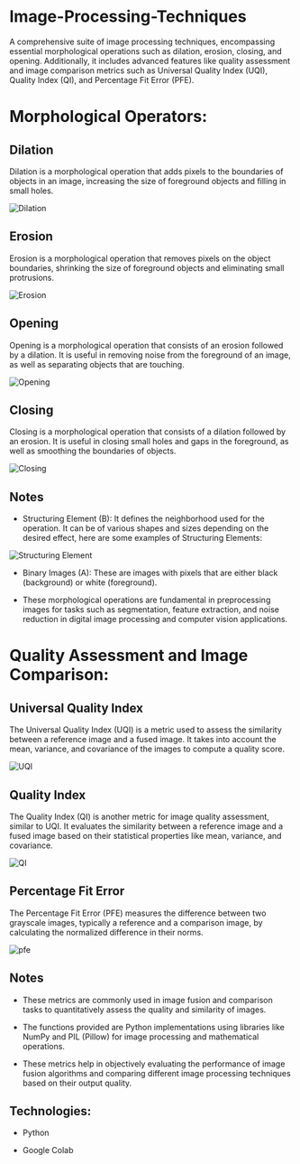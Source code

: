 # Image-Processing-Techniques
A comprehensive suite of image processing techniques, encompassing essential morphological operations such as dilation, erosion, closing, and opening. Additionally, it includes advanced features like quality assessment and image comparison metrics such as Universal Quality Index (UQI), Quality Index (QI), and Percentage Fit Error (PFE).


# Morphological Operators:
## Dilation
Dilation is a morphological operation that adds pixels to the boundaries of objects in an image, increasing the size of foreground objects and filling in small holes.

![Dilation](https://github.com/Khaledayman9/Image-Processing-Techniques/assets/105018459/55b0e57a-69cb-40e3-a4a3-5bf8f2242470)


## Erosion
Erosion is a morphological operation that removes pixels on the object boundaries, shrinking the size of foreground objects and eliminating small protrusions.

![Erosion](https://github.com/Khaledayman9/Image-Processing-Techniques/assets/105018459/4f8320a7-c036-41de-8018-a532b3d7ce92)


## Opening 
Opening is a morphological operation that consists of an erosion followed by a dilation. It is useful in removing noise from the foreground of an image, as well as separating objects that are touching.

![Opening](https://github.com/Khaledayman9/Image-Processing-Techniques/assets/105018459/863a45ce-91e4-4c66-9faf-802853ebcb9d)

## Closing
Closing is a morphological operation that consists of a dilation followed by an erosion. It is useful in closing small holes and gaps in the foreground, as well as smoothing the boundaries of objects.

![Closing](https://github.com/Khaledayman9/Image-Processing-Techniques/assets/105018459/c954d9b2-a8b3-4039-a1ec-e432d2b2e188)

## Notes
- Structuring Element (B): It defines the neighborhood used for the operation. It can be of various shapes and sizes depending on the desired effect, here are some examples of Structuring Elements:
  
![Structuring Element](https://github.com/Khaledayman9/Image-Processing-Techniques/assets/105018459/b5175162-c944-4fbc-8ed9-96d3cce33bf4)

- Binary Images (A): These are images with pixels that are either black (background) or white (foreground).
  
- These morphological operations are fundamental in preprocessing images for tasks such as segmentation, feature extraction, and noise reduction in digital image processing and computer vision applications.
  
# Quality Assessment and Image Comparison:

## Universal Quality Index
The Universal Quality Index (UQI) is a metric used to assess the similarity between a reference image and a fused image. It takes into account the mean, variance, and covariance of the images to compute a quality score.

![UQI](https://github.com/Khaledayman9/Image-Processing-Techniques/assets/105018459/58c60b42-16fa-4327-a3b0-50868afae951)


## Quality Index
The Quality Index (QI) is another metric for image quality assessment, similar to UQI. It evaluates the similarity between a reference image and a fused image based on their statistical properties like mean, variance, and covariance.

![QI](https://github.com/Khaledayman9/Image-Processing-Techniques/assets/105018459/7682cb5d-f437-4b6e-a00f-ea6791983bf4)


## Percentage Fit Error
The Percentage Fit Error (PFE) measures the difference between two grayscale images, typically a reference and a comparison image, by calculating the normalized difference in their norms.

![pfe](https://github.com/Khaledayman9/Image-Processing-Techniques/assets/105018459/7c77a22f-dd2f-42a8-9e1a-e2ac58614f23)

## Notes
- These metrics are commonly used in image fusion and comparison tasks to quantitatively assess the quality and similarity of images.
  
- The functions provided are Python implementations using libraries like NumPy and PIL (Pillow) for image processing and mathematical operations.

- These metrics help in objectively evaluating the performance of image fusion algorithms and comparing different image processing techniques based on their output quality.

## Technologies:
- Python

- Google Colab

